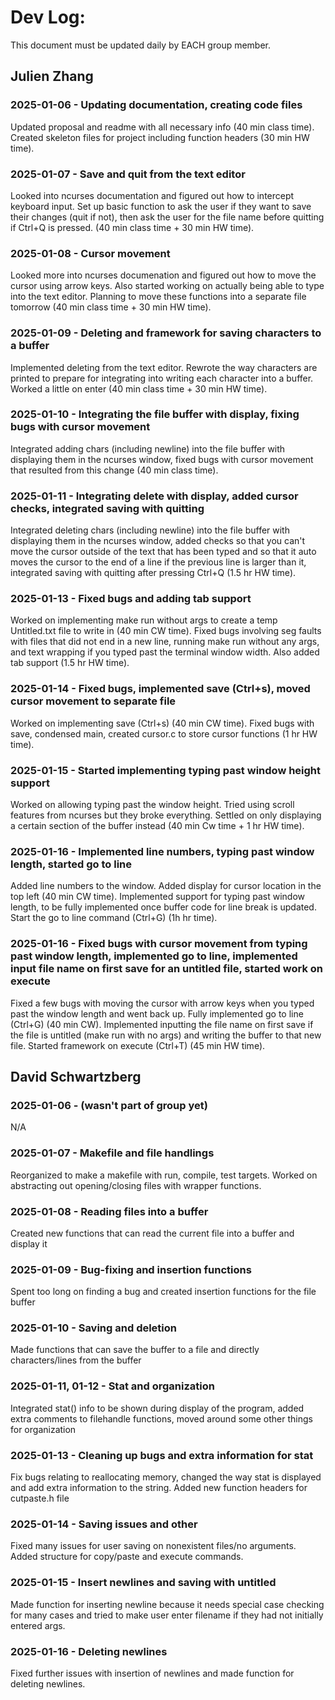 # Dev Log:

This document must be updated daily by EACH group member.

## Julien Zhang

### 2025-01-06 - Updating documentation, creating code files
Updated proposal and readme with all necessary info (40 min class time). Created skeleton files for project including function headers (30 min HW time).

### 2025-01-07 - Save and quit from the text editor
Looked into ncurses documentation and figured out how to intercept keyboard input. Set up basic function to ask the user if they want to save their changes (quit if not), then ask the user for the file name before quitting if Ctrl+Q is pressed. (40 min class time + 30 min HW time).

### 2025-01-08 - Cursor movement
Looked more into ncurses documenation and figured out how to move the cursor using arrow keys. Also started working on actually being able to type into the text editor. Planning to move these functions into a separate file tomorrow (40 min class time + 30 min HW time).

### 2025-01-09 - Deleting and framework for saving characters to a buffer
Implemented deleting from the text editor. Rewrote the way characters are printed to prepare for integrating into writing each character into a buffer. Worked a little on enter (40 min class time + 30 min HW time).

### 2025-01-10 - Integrating the file buffer with display, fixing bugs with cursor movement
Integrated adding chars (including newline) into the file buffer with displaying them in the ncurses window, fixed bugs with cursor movement that resulted from this change (40 min class time).

### 2025-01-11 - Integrating delete with display, added cursor checks, integrated saving with quitting
Integrated deleting chars (including newline) into the file buffer with displaying them in the ncurses window, added checks so that you can't move the cursor outside of the text that has been typed and so that it auto moves the cursor to the end of a line if the previous line is larger than it, integrated saving with quitting after pressing Ctrl+Q (1.5 hr HW time).

### 2025-01-13 - Fixed bugs and adding tab support
Worked on implementing make run without args to create a temp Untitled.txt file to write in (40 min CW time). Fixed bugs involving seg faults with files that did not end in a new line, running make run without any args, and text wrapping if you typed past the terminal window width. Also added tab support (1.5 hr HW time).

### 2025-01-14 - Fixed bugs, implemented save (Ctrl+s), moved cursor movement to separate file
Worked on implementing save (Ctrl+s) (40 min CW time). Fixed bugs with save, condensed main, created cursor.c to store cursor functions (1 hr HW time).

### 2025-01-15 - Started implementing typing past window height support
Worked on allowing typing past the window height. Tried using scroll features from ncurses but they broke everything. Settled on only displaying a certain section of the buffer instead (40 min Cw time + 1 hr HW time).

### 2025-01-16 - Implemented line numbers, typing past window length, started go to line
Added line numbers to the window. Added display for cursor location in the top left (40 min CW time). Implemented support for typing past window length, to be fully implemented once buffer code for line break is updated. Start the go to line command (Ctrl+G) (1h hr time).

### 2025-01-16 - Fixed bugs with cursor movement from typing past window length, implemented go to line, implemented input file name on first save for an untitled file, started work on execute
Fixed a few bugs with moving the cursor with arrow keys when you typed past the window length and went back up. Fully implemented go to line (Ctrl+G) (40 min CW). Implemented inputting the file name on first save if the file is untitled (make run with no args) and writing the buffer to that new file. Started framework on execute (Ctrl+T) (45 min HW time).




## David Schwartzberg

### 2025-01-06 - (wasn't part of group yet)
N/A

### 2025-01-07 - Makefile and file handlings
Reorganized to make a makefile with run, compile, test targets. Worked on abstracting out opening/closing files with wrapper functions.

### 2025-01-08 - Reading files into a buffer
Created new functions that can read the current file into a buffer and display it

### 2025-01-09 - Bug-fixing and insertion functions
Spent too long on finding a bug and created insertion functions for the file buffer

### 2025-01-10 - Saving and deletion
Made functions that can save the buffer to a file and directly characters/lines from the buffer

### 2025-01-11, 01-12 - Stat and organization
Integrated stat() info to be shown during display of the program, added extra comments to filehandle functions, moved around some other things for organization

### 2025-01-13 - Cleaning up bugs and extra information for stat
Fix bugs relating to reallocating memory, changed the way stat is displayed and add extra information to the string. Added new function headers for cutpaste.h file 

### 2025-01-14 - Saving issues and other
Fixed many issues for user saving on nonexistent files/no arguments. Added structure for copy/paste and execute commands.

### 2025-01-15 - Insert newlines and saving with untitled
Made function for inserting newline because it needs special case checking for many cases and tried to make user enter filename if they had not initially entered args.

### 2025-01-16 - Deleting newlines
Fixed further issues with insertion of newlines and made function for deleting newlines.
